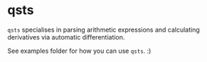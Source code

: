 # qsts 

`qsts` specialises in parsing arithmetic expressions and calculating derivatives via automatic differentiation.


See examples folder for how you can use `qsts`. :)


